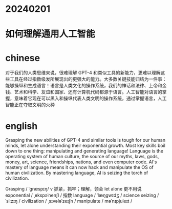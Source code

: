 # 20240201 

# 如何理解通用人工智能

# chinese
对于我们的人类思维来说，很难理解 GPT-4 和类似工具的新能力，更难以理解这些工具在经过指数级发所展现出的更强大的能力。大多数关键技能归结为一件事：能够操纵和生成语言！语言是人类文化的操作系统，我们的神话和法律、上帝和金钱、艺术和科学、友谊和国家、还有计算机代码都源于语言。人工智能对语言的掌握，意味着它现在可以黑入和操纵代表人类文明的操作系统，通过掌握语言，人工智能正在夺取文明的火种

# english
Grasping the new abilities of GPT-4 and similar tools is tough for our human minds, let alone understanding their exponential growth. Most key skills boil down to one thing: manipulating and generating language! Language is the operating system of human culture, the source of our myths, laws, gods, money, art, science, friendships, nations, and even computer code. AI's mastery of language means it can now hack and manipulate the OS of human civilization. By mastering language, AI is seizing the torch of civilization.

Grasping / ˈɡræspɪŋ/  v 抓紧，抓牢；理解，领会
let alone 更不用说
exponential / ˌekspəˈnenʃl / 指数
language / ˈlæŋɡwɪdʒ /
science
seizing / ˈsiːzɪŋ /
civilization / ˌsɪvələˈzeɪʃn /
manipulate / məˈnɪpjuleɪt /



